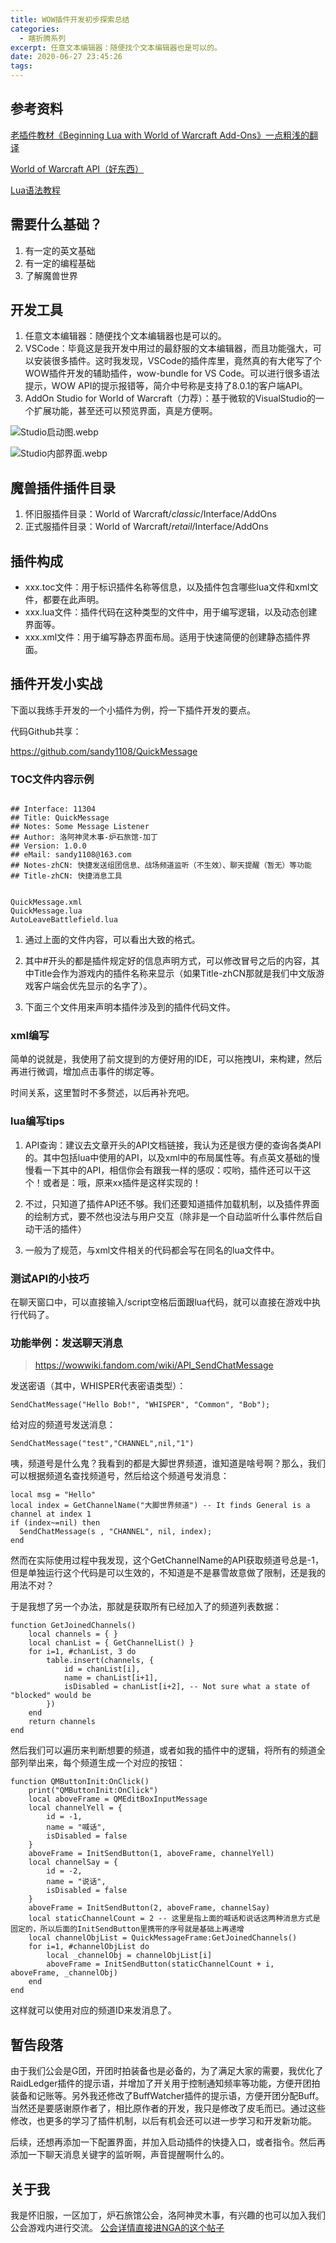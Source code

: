 ```yaml
---
title: WOW插件开发初步探索总结
categories: 
  - 瞎折腾系列
excerpt: 任意文本编辑器：随便找个文本编辑器也是可以的。
date: 2020-06-27 23:45:26
tags: 
---
```


## 参考资料

[老插件教材《Beginning Lua with World of Warcraft Add-Ons》一点粗浅的翻译](https://nga.178.com/read.php?tid=21788060)

[World of Warcraft API（好东西）](https://wowwiki.fandom.com/wiki/World_of_Warcraft_API)

[Lua语法教程](https://www.runoob.com/lua/lua-tutorial.html)

## 需要什么基础？

1. 有一定的英文基础
2. 有一定的编程基础
3. 了解魔兽世界

## 开发工具

1. 任意文本编辑器：随便找个文本编辑器也是可以的。
2. VSCode：毕竟这是我开发中用过的最舒服的文本编辑器，而且功能强大，可以安装很多插件。这时我发现，VSCode的插件库里，竟然真的有大佬写了个WOW插件开发的辅助插件，wow-bundle for VS Code。可以进行很多语法提示，WOW API的提示报错等，简介中号称是支持了8.0.1的客户端API。
3. AddOn Studio for World of Warcraft（力荐）：基于微软的VisualStudio的一个扩展功能，甚至还可以预览界面，真是方便啊。

![Studio启动图.webp](Studio启动图.webp)

![Studio内部界面.webp](Studio内部界面.webp)

## 魔兽插件插件目录

1. 怀旧服插件目录：World of Warcraft/_classic_/Interface/AddOns
2. 正式服插件目录：World of Warcraft/_retail_/Interface/AddOns

## 插件构成

- xxx.toc文件：用于标识插件名称等信息，以及插件包含哪些lua文件和xml文件，都要在此声明。
- xxx.lua文件：插件代码在这种类型的文件中，用于编写逻辑，以及动态创建界面等。
- xxx.xml文件：用于编写静态界面布局。适用于快速简便的创建静态插件界面。

## 插件开发小实战

下面以我练手开发的一个小插件为例，捋一下插件开发的要点。

代码Github共享：

https://github.com/sandy1108/QuickMessage

### TOC文件内容示例

```

## Interface: 11304
## Title: QuickMessage
## Notes: Some Message Listener
## Author: 洛阿神灵木事-炉石旅馆-加丁
## Version: 1.0.0
## eMail: sandy1108@163.com
## Notes-zhCN: 快捷发送组团信息、战场频道监听（不生效）、聊天提醒（暂无）等功能
## Title-zhCN: 快捷消息工具


QuickMessage.xml
QuickMessage.lua
AutoLeaveBattlefield.lua

```

1. 通过上面的文件内容，可以看出大致的格式。

2. 其中#开头的都是插件规定好的信息声明方式，可以修改冒号之后的内容，其中Title会作为游戏内的插件名称来显示（如果Title-zhCN那就是我们中文版游戏客户端会优先显示的名字了）。

3. 下面三个文件用来声明本插件涉及到的插件代码文件。

### xml编写

简单的说就是，我使用了前文提到的方便好用的IDE，可以拖拽UI，来构建，然后再进行微调，增加点击事件的绑定等。

时间关系，这里暂时不多赘述，以后再补充吧。

### lua编写tips

1. API查询：建议去文章开头的API文档链接，我认为还是很方便的查询各类API的。其中包括lua中使用的API，以及xml中的布局属性等。有点英文基础的慢慢看一下其中的API，相信你会有跟我一样的感叹：哎哟，插件还可以干这个！或者是：哦，原来xx插件是这样实现的！

2. 不过，只知道了插件API还不够。我们还要知道插件加载机制，以及插件界面的绘制方式，要不然也没法与用户交互（除非是一个自动监听什么事件然后自动干活的插件）

3. 一般为了规范，与xml文件相关的代码都会写在同名的lua文件中。



### 测试API的小技巧

在聊天窗口中，可以直接输入/script空格后面跟lua代码，就可以直接在游戏中执行代码了。

### 功能举例：发送聊天消息

> https://wowwiki.fandom.com/wiki/API_SendChatMessage

发送密语（其中，WHISPER代表密语类型）：

```
SendChatMessage("Hello Bob!", "WHISPER", "Common", "Bob");
```

给对应的频道号发送消息：

```
SendChatMessage("test","CHANNEL",nil,"1")
```

咦，频道号是什么鬼？我看到的都是大脚世界频道，谁知道是啥号啊？那么，我们可以根据频道名查找频道号，然后给这个频道号发消息：

```
local msg = "Hello"
local index = GetChannelName("大脚世界频道") -- It finds General is a channel at index 1
if (index~=nil) then 
  SendChatMessage(s , "CHANNEL", nil, index); 
end
```

然而在实际使用过程中我发现，这个GetChannelName的API获取频道号总是-1，但是单独运行这个代码是可以生效的，不知道是不是暴雪故意做了限制，还是我的用法不对？

于是我想了另一个办法，那就是获取所有已经加入了的频道列表数据：

```
function GetJoinedChannels()
    local channels = { }
    local chanList = { GetChannelList() }
    for i=1, #chanList, 3 do
        table.insert(channels, {
            id = chanList[i],
            name = chanList[i+1],
            isDisabled = chanList[i+2], -- Not sure what a state of "blocked" would be
        })
    end
    return channels
end
```

然后我们可以遍历来判断想要的频道，或者如我的插件中的逻辑，将所有的频道全部列举出来，每个频道生成一个对应的按钮：

```
function QMButtonInit:OnClick()
	print("QMButtonInit:OnClick")
	local aboveFrame = QMEditBoxInputMessage
	local channelYell = {
		id = -1,
		name = "喊话",
		isDisabled = false
    }
	aboveFrame = InitSendButton(1, aboveFrame, channelYell)
	local channelSay = {
		id = -2,
		name = "说话",
		isDisabled = false
	}
	aboveFrame = InitSendButton(2, aboveFrame, channelSay)
	local staticChannelCount = 2 -- 这里是指上面的喊话和说话这两种消息方式是固定的，所以后面的InitSendButton里携带的序号就是基础上再递增
	local channelObjList = QuickMessageFrame:GetJoinedChannels()
	for i=1, #channelObjList do
		local _channelObj = channelObjList[i]
		aboveFrame = InitSendButton(staticChannelCount + i, aboveFrame, _channelObj)
	end
end
```

这样就可以使用对应的频道ID来发消息了。

## 暂告段落

由于我们公会是G团，开团时拍装备也是必备的，为了满足大家的需要，我优化了RaidLedger插件的提示语，并增加了开关用于控制通知频率等功能，方便开团拍装备和记账等。另外我还修改了BuffWatcher插件的提示语，方便开团分配Buff。当然还是要感谢原作者了，相比原作者的开发，我只是修改了皮毛而已。通过这些修改，也更多的学习了插件机制，以后有机会还可以进一步学习和开发新功能。

后续，还想再添加一下配置界面，并加入启动插件的快捷入口，或者指令。然后再添加一下聊天消息关键字的监听啊，声音提醒啊什么的。

## 关于我

我是怀旧服，一区加丁，炉石旅馆公会，洛阿神灵木事，有兴趣的也可以加入我们公会游戏内进行交流。 [公会详情直接进NGA的这个帖子](https://nga.178.com/read.php?tid=21839151&_ff=666)

